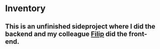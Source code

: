 # Inventory
## This is an unfinished sideproject where I did the  backend and my colleague [Filip](https://github.com/fdjokic) did the front-end.
